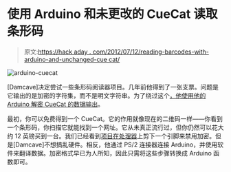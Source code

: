 # 使用 Arduino 和未更改的 CueCat 读取条形码

> 原文:[https://hack aday . com/2012/07/12/reading-barcodes-with-arduino-and-unchanged-cue cat/](https://hackaday.com/2012/07/12/reading-bar-codes-with-arduino-and-unaltered-cuecat/)

![](../Images/cb60a45e092868a9fa050d9eefd7debf.png "arduino-cuecat")

[Damcave]决定尝试一些条形码阅读器项目。几年前他得到了一张支票。问题是它输出的是加密的字符集，而不是明文字符串。为了绕过这个[，他使用他的 Arduino 解密 CueCat 的数据输出](http://www.instructables.com/id/Arduino-and-CueCat-barcode-scanner)。

最初，你可以免费得到一个 CueCat。它的作用就像现在的二维码一样——你看到一个条形码，你扫描它就能找到一个网址。它从未真正流行过，但你仍然可以花大约 12 英镑买到一台。我们已经看到[项目在处理器](http://hackaday.com/2010/02/10/cuecat-meet-arduino/)上剪下一个引脚来禁用加密。但是[Damcave]不想搞乱硬件。相反，他通过 PS/2 连接器连接 Arduino，并使用软件来翻译数据。加密格式早已为人所知，因此只需将这些步骤转换成 Arduino 函数即可。